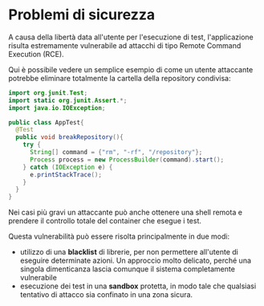 # Problemi di sicurezza
A causa della libertà data all'utente per l'esecuzione di test, l'applicazione risulta estremamente vulnerabile ad attacchi di tipo Remote Command Execution (RCE).

Qui è possibile vedere un semplice esempio di come un utente attaccante potrebbe eliminare totalmente la cartella della repository condivisa:

```java
import org.junit.Test;
import static org.junit.Assert.*;
import java.io.IOException;

public class AppTest{
  @Test
  public void breakRepository(){
    try {
      String[] command = {"rm", "-rf", "/repository"};
      Process process = new ProcessBuilder(command).start();
    } catch (IOException e) {
      e.printStackTrace();
    }
  }
}
```

Nei casi più gravi un attaccante può anche ottenere una shell remota e prendere il controllo totale del container che esegue i test.

Questa vulnerabilità può essere risolta principalmente in due modi:
- utilizzo di una **blacklist** di librerie, per non permettere all'utente di eseguire determinate azioni. Un approccio molto delicato, perché una singola dimenticanza lascia comunque il sistema completamente vulnerabile
- esecuzione dei test in una **sandbox** protetta, in modo tale che qualsiasi tentativo di attacco sia confinato in una zona sicura.